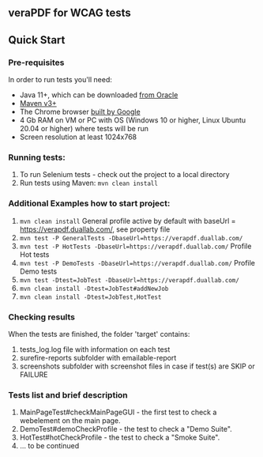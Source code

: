 veraPDF for WCAG tests
-------------------------------------------------------------

Quick Start
-----------
### Pre-requisites

In order to run tests you'll need:

 * Java 11+, which can be downloaded [from Oracle](https://www.oracle.com/java/technologies/downloads/)
 * [Maven v3+](https://maven.apache.org/install.html)
 * The Chrome browser [built by Google](https://www.google.com/chrome/)
 * 4 Gb RAM on VM or PC with OS (Windows 10 or higher, Linux Ubuntu 20.04 or higher)  where tests will be run
 * Screen resolution at least 1024x768

### Running tests:
1. To run Selenium tests - check out the project to a local directory
2. Run tests using Maven: `mvn clean install`

### Additional Examples how to start project:
1. `mvn clean install`  General profile active by default with baseUrl = https://verapdf.duallab.com/, see property file
2. `mvn test -P GeneralTests -DbaseUrl=https://verapdf.duallab.com/`
3. `mvn test -P HotTests -DbaseUrl=https://verapdf.duallab.com/`    Profile Hot tests
4. `mvn test -P DemoTests -DbaseUrl=https://verapdf.duallab.com/`   Profile Demo tests
5. `mvn test -Dtest=JobTest -DbaseUrl=https://verapdf.duallab.com/`
6. `mvn clean install -Dtest=JobTest#addNewJob`
7. `mvn clean install -Dtest=JobTest,HotTest`

### Checking  results
When the tests are finished, the folder 'target' contains:
1. tests_log.log file with information on each test
2. surefire-reports subfolder with emailable-report
3. screenshots subfolder with screenshot files in case if test(s) are SKIP or FAILURE


### Tests list and brief description

1. MainPageTest#checkMainPageGUI - the first test to check a webelement on the main page.
2. DemoTest#demoCheckProfile - the test to check a "Demo Suite".
3. HotTest#hotCheckProfile  - the test to check a "Smoke Suite".
4. ... to be continued

